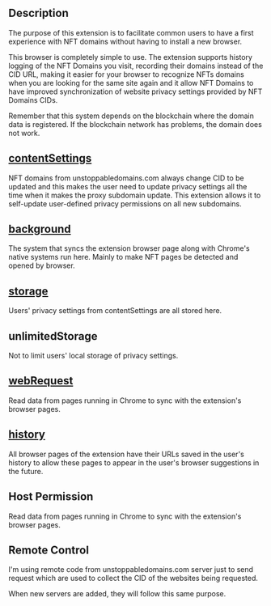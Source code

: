 ## Description

The purpose of this extension is to facilitate common users to have a first experience with NFT domains without having to install a new browser.

This browser is completely simple to use. The extension supports history logging of the NFT Domains you visit, recording their domains instead of the CID URL, making it easier for your browser to recognize NFTs domains when you are looking for the same site again and it allow NFT Domains to have improved synchronization of website privacy settings provided by NFT Domains CIDs.

Remember that this system depends on the blockchain where the domain data is registered. If the blockchain network has problems, the domain does not work.

## <a href="https://developer.chrome.com/docs/extensions/reference/contentSettings/" target="_blank">contentSettings</a>

NFT domains from unstoppabledomains.com always change CID to be updated and this makes the user need to update privacy settings all the time when it makes the proxy subdomain update. This extension allows it to self-update user-defined privacy permissions on all new subdomains.

## <a href="https://developer.chrome.com/docs/extensions/reference/background/" target="_blank">background</a>

The system that syncs the extension browser page along with Chrome's native systems run here. Mainly to make NFT pages be detected and opened by browser.

## <a href="https://developer.chrome.com/docs/extensions/reference/storage/" target="_blank">storage</a>

Users' privacy settings from contentSettings are all stored here.

## unlimitedStorage

Not to limit users' local storage of privacy settings.


## <a href="https://developer.chrome.com/docs/extensions/reference/webRequest/" target="_blank">webRequest</a>

Read data from pages running in Chrome to sync with the extension's browser pages.


## <a href="https://developer.chrome.com/docs/extensions/reference/history/" target="_blank">history</a>

All browser pages of the extension have their URLs saved in the user's history to allow these pages to appear in the user's browser suggestions in the future.

## Host Permission

Read data from pages running in Chrome to sync with the extension's browser pages.

## Remote Control

I'm using remote code from unstoppabledomains.com server just to send request which are used to collect the CID of the websites being requested.

When new servers are added, they will follow this same purpose.